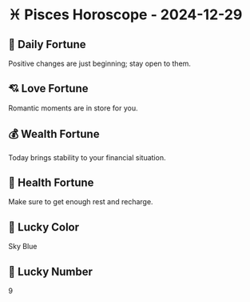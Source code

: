 # ♓ Pisces Horoscope - 2024-12-29

## 🎯 Daily Fortune

Positive changes are just beginning; stay open to them.

## 💘 Love Fortune

Romantic moments are in store for you.

## 💰 Wealth Fortune

Today brings stability to your financial situation.

## 🌱 Health Fortune

Make sure to get enough rest and recharge.

## 🎨 Lucky Color

Sky Blue

## 🔢 Lucky Number

9
